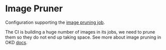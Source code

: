 # Image Pruner

Configuration supporting the [image pruning job](https://prow.svc.ci.openshift.org/?job=periodic-ci-image-pruner).

The CI is building a huge number of images in its jobs, we need to prune them so
they do not end up taking space. See more about image pruning in OKD [docs](https://docs.okd.io/latest/admin_guide/pruning_resources.html#pruning-images).
